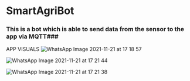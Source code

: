 # SmartAgriBot


### This is a bot which is able to send data from the sensor to the app via MQTT###

APP VISUALS
![WhatsApp Image 2021-11-21 at 17 18 57](https://user-images.githubusercontent.com/86413005/142760725-5b753534-b4bf-4e9f-abda-1034cf7512e2.jpeg)


![WhatsApp Image 2021-11-21 at 17 21 44](https://user-images.githubusercontent.com/86413005/142760720-adde4b8e-c588-4e86-80ee-1fe5bf361459.jpeg)

![WhatsApp Image 2021-11-21 at 17 21 38](https://user-images.githubusercontent.com/86413005/142760702-f4abf901-de8c-4534-b0de-17fbeb263f75.jpeg)
